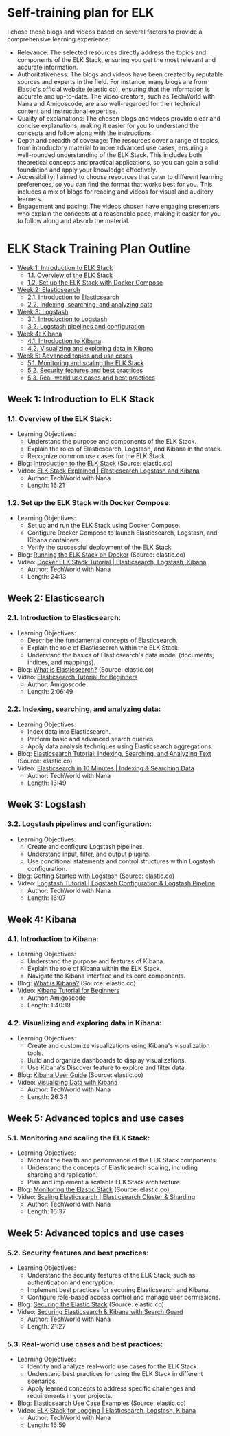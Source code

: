 # Self-training plan for ELK

I chose these blogs and videos based on several factors to provide a comprehensive learning experience:
- Relevance: The selected resources directly address the topics and components of the ELK Stack, ensuring you get the most relevant and accurate information.
- Authoritativeness: The blogs and videos have been created by reputable sources and experts in the field. For instance, many blogs are from Elastic's official website (elastic.co), ensuring that the information is accurate and up-to-date. The video creators, such as TechWorld with Nana and Amigoscode, are also well-regarded for their technical content and instructional expertise.
- Quality of explanations: The chosen blogs and videos provide clear and concise explanations, making it easier for you to understand the concepts and follow along with the instructions.
- Depth and breadth of coverage: The resources cover a range of topics, from introductory material to more advanced use cases, ensuring a well-rounded understanding of the ELK Stack. This includes both theoretical concepts and practical applications, so you can gain a solid foundation and apply your knowledge effectively.
- Accessibility: I aimed to choose resources that cater to different learning preferences, so you can find the format that works best for you. This includes a mix of blogs for reading and videos for visual and auditory learners.
- Engagement and pacing: The videos chosen have engaging presenters who explain the concepts at a reasonable pace, making it easier for you to follow along and absorb the material.

# ELK Stack Training Plan Outline

- [Week 1: Introduction to ELK Stack](#week-1-introduction-to-elk-stack)
  - [1.1. Overview of the ELK Stack](#11-overview-of-the-elk-stack)
  - [1.2. Set up the ELK Stack with Docker Compose](#12-set-up-the-elk-stack-with-docker-compose)
- [Week 2: Elasticsearch](#week-2-elasticsearch)
  - [2.1. Introduction to Elasticsearch](#21-introduction-to-elasticsearch)
  - [2.2. Indexing, searching, and analyzing data](#22-indexing-searching-and-analyzing-data)
- [Week 3: Logstash](#week-3-logstash)
  - [3.1. Introduction to Logstash](#31-introduction-to-logstash)
  - [3.2. Logstash pipelines and configuration](#32-logstash-pipelines-and-configuration)
- [Week 4: Kibana](#week-4-kibana)
  - [4.1. Introduction to Kibana](#41-introduction-to-kibana)
  - [4.2. Visualizing and exploring data in Kibana](#42-visualizing-and-exploring-data-in-kibana)
- [Week 5: Advanced topics and use cases](#week-5-advanced-topics-and-use-cases)
  - [5.1. Monitoring and scaling the ELK Stack](#51-monitoring-and-scaling-the-elk-stack)
  - [5.2. Security features and best practices](#52-security-features-and-best-practices)
  - [5.3. Real-world use cases and best practices](#53-real-world-use-cases-and-best-practices)

## Week 1: Introduction to ELK Stack

### 1.1. Overview of the ELK Stack:
- Learning Objectives:
  - Understand the purpose and components of the ELK Stack.
  - Explain the roles of Elasticsearch, Logstash, and Kibana in the stack.
  - Recognize common use cases for the ELK Stack.
- Blog: [Introduction to the ELK Stack](https://www.elastic.co/blog/introduction-elk-stack) (Source: elastic.co)
- Video: [ELK Stack Explained | Elasticsearch Logstash and Kibana](https://www.youtube.com/watch?v=MRMgd6E9AXE)
  - Author: TechWorld with Nana
  - Length: 16:21

### 1.2. Set up the ELK Stack with Docker Compose:
- Learning Objectives:
  - Set up and run the ELK Stack using Docker Compose.
  - Configure Docker Compose to launch Elasticsearch, Logstash, and Kibana containers.
  - Verify the successful deployment of the ELK Stack.
- Blog: [Running the ELK Stack on Docker](https://www.elastic.co/blog/running-the-elk-stack-on-docker) (Source: elastic.co)
- Video: [Docker ELK Stack Tutorial | Elasticsearch, Logstash, Kibana](https://www.youtube.com/watch?v=4UG4ohuJQ0k)
  - Author: TechWorld with Nana
  - Length: 24:13

## Week 2: Elasticsearch

### 2.1. Introduction to Elasticsearch:
- Learning Objectives:
  - Describe the fundamental concepts of Elasticsearch.
  - Explain the role of Elasticsearch within the ELK Stack.
  - Understand the basics of Elasticsearch's data model (documents, indices, and mappings).
- Blog: [What is Elasticsearch?](https://www.elastic.co/what-is/elasticsearch) (Source: elastic.co)
- Video: [Elasticsearch Tutorial for Beginners](https://www.youtube.com/watch?v=kZ5bL0Q1m_s)
  - Author: Amigoscode
  - Length: 2:06:49

### 2.2. Indexing, searching, and analyzing data:
- Learning Objectives:
  - Index data into Elasticsearch.
  - Perform basic and advanced search queries.
  - Apply data analysis techniques using Elasticsearch aggregations.
- Blog: [Elasticsearch Tutorial: Indexing, Searching, and Analyzing Text](https://www.elastic.co/blog/found-elasticsearch-searching-text) (Source: elastic.co)
- Video: [Elasticsearch in 10 Minutes | Indexing & Searching Data](https://www.youtube.com/watch?v=7Joo9p8kKg4)
  - Author: TechWorld with Nana
  - Length: 13:49

## Week 3: Logstash

### 3.2. Logstash pipelines and configuration:
- Learning Objectives:
  - Create and configure Logstash pipelines.
  - Understand input, filter, and output plugins.
  - Use conditional statements and control structures within Logstash configuration.
- Blog: [Getting Started with Logstash](https://www.elastic.co/guide/en/logstash/current/getting-started-with-logstash.html) (Source: elastic.co)
- Video: [Logstash Tutorial | Logstash Configuration & Logstash Pipeline](https://www.youtube.com/watch?v=ue5BO7oDAaM)
  - Author: TechWorld with Nana
  - Length: 16:07

## Week 4: Kibana

### 4.1. Introduction to Kibana:
- Learning Objectives:
  - Understand the purpose and features of Kibana.
  - Explain the role of Kibana within the ELK Stack.
  - Navigate the Kibana interface and its core components.
- Blog: [What is Kibana?](https://www.elastic.co/what-is/kibana) (Source: elastic.co)
- Video: [Kibana Tutorial for Beginners](https://www.youtube.com/watch?v=3-8MxA2Z2io)
  - Author: Amigoscode
  - Length: 1:40:19

### 4.2. Visualizing and exploring data in Kibana:
- Learning Objectives:
  - Create and customize visualizations using Kibana's visualization tools.
  - Build and organize dashboards to display visualizations.
  - Use Kibana's Discover feature to explore and filter data.
- Blog: [Kibana User Guide](https://www.elastic.co/guide/en/kibana/current/index.html) (Source: elastic.co)
- Video: [Visualizing Data with Kibana](https://www.youtube.com/watch?v=XTmANb4MMU0)
  - Author: TechWorld with Nana
  - Length: 26:34

## Week 5: Advanced topics and use cases

### 5.1. Monitoring and scaling the ELK Stack:
- Learning Objectives:
  - Monitor the health and performance of the ELK Stack components.
  - Understand the concepts of Elasticsearch scaling, including sharding and replication.
  - Plan and implement a scalable ELK Stack architecture.
- Blog: [Monitoring the Elastic Stack](https://www.elastic.co/guide/en/elastic-stack-overview/current/monitoring.html) (Source: elastic.co)
- Video: [Scaling Elasticsearch | Elasticsearch Cluster & Sharding](https://www.youtube.com/watch?v=4OJG4f6zgXs)
  - Author: TechWorld with Nana
  - Length: 16:37

## Week 5: Advanced topics and use cases

### 5.2. Security features and best practices:
- Learning Objectives:
  - Understand the security features of the ELK Stack, such as authentication and encryption.
  - Implement best practices for securing Elasticsearch and Kibana.
  - Configure role-based access control and manage user permissions.
- Blog: [Securing the Elastic Stack](https://www.elastic.co/guide/en/elastic-stack-overview/current/securing-the-elastic-stack.html) (Source: elastic.co)
- Video: [Securing Elasticsearch & Kibana with Search Guard](https://www.youtube.com/watch?v=Uf0OAy6MWPo)
  - Author: TechWorld with Nana
  - Length: 21:27

### 5.3. Real-world use cases and best practices:
- Learning Objectives:
  - Identify and analyze real-world use cases for the ELK Stack.
  - Understand best practices for using the ELK Stack in different scenarios.
  - Apply learned concepts to address specific challenges and requirements in your projects.
- Blog: [Elasticsearch Use Case Examples](https://www.elastic.co/use-cases) (Source: elastic.co)
- Video: [ELK Stack for Logging | Elasticsearch, Logstash, Kibana](https://www.youtube.com/watch?v=Ww5VH-3hyI0)
  - Author: TechWorld with Nana
  - Length: 16:59

